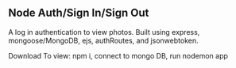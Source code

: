 ## Node Auth/Sign In/Sign Out

A log in authentication to view photos. Built using express, mongoose/MongoDB, ejs, authRoutes, and jsonwebtoken.

Download To view: npm i,
connect to mongo DB,
run nodemon app
